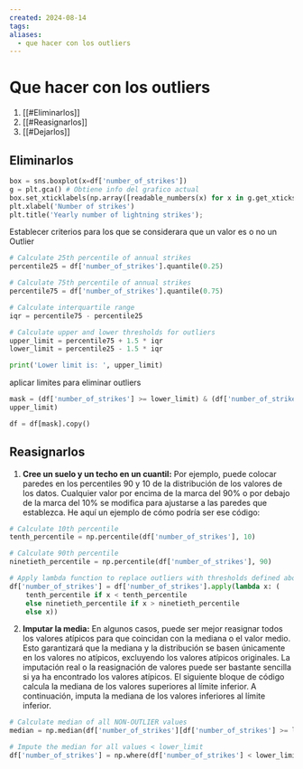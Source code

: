 ```yaml
---
created: 2024-08-14
tags: 
aliases:
  - que hacer con los outliers
---
```

# Que hacer con los outliers
1. [[#Eliminarlos]]
2. [[#Reasignarlos]]
3. [[#Dejarlos]]

## Eliminarlos
```python
box = sns.boxplot(x=df['number_of_strikes']) 
g = plt.gca() # Obtiene info del grafico actual
box.set_xticklabels(np.array([readable_numbers(x) for x in g.get_xticks()])) #Se obtienen las etiquetas del eje X, luego se aplica una funcion para formatear y luego se aplica a la figura
plt.xlabel('Number of strikes')
plt.title('Yearly number of lightning strikes');
```

Establecer criterios para los que se considerara que un valor es o no un Outlier

```python
# Calculate 25th percentile of annual strikes
percentile25 = df['number_of_strikes'].quantile(0.25)

# Calculate 75th percentile of annual strikes
percentile75 = df['number_of_strikes'].quantile(0.75)

# Calculate interquartile range
iqr = percentile75 - percentile25

# Calculate upper and lower thresholds for outliers
upper_limit = percentile75 + 1.5 * iqr
lower_limit = percentile25 - 1.5 * iqr

print('Lower limit is: ', upper_limit)
```

aplicar limites para eliminar outliers

```python
mask = (df['number_of_strikes'] >= lower_limit) & (df['number_of_strikes'] <=
upper_limit)

df = df[mask].copy()
```
## Reasignarlos

1. **Cree un suelo y un techo en un cuantil:** Por ejemplo, puede colocar paredes en los percentiles 90 y 10 de la distribución de los valores de los datos. Cualquier valor por encima de la marca del 90% o por debajo de la marca del 10% se modifica para ajustarse a las paredes que establezca. He aquí un ejemplo de cómo podría ser ese código:
```python
# Calculate 10th percentile
tenth_percentile = np.percentile(df['number_of_strikes'], 10)

# Calculate 90th percentile
ninetieth_percentile = np.percentile(df['number_of_strikes'], 90)

# Apply lambda function to replace outliers with thresholds defined above
df['number_of_strikes'] = df['number_of_strikes'].apply(lambda x: (
    tenth_percentile if x < tenth_percentile 
    else ninetieth_percentile if x > ninetieth_percentile 
    else x))
```

2. **Imputar la media:** En algunos casos, puede ser mejor reasignar todos los valores atípicos para que coincidan con la mediana o el valor medio. Esto garantizará que la mediana y la distribución se basen únicamente en los valores no atípicos, excluyendo los valores atípicos originales. La imputación real o la reasignación de valores puede ser bastante sencilla si ya ha encontrado los valores atípicos. El siguiente bloque de código calcula la mediana de los valores superiores al límite inferior. A continuación, imputa la mediana de los valores inferiores al límite inferior.

```python
# Calculate median of all NON-OUTLIER values
median = np.median(df['number_of_strikes'][df['number_of_strikes'] >= lower_limit])

# Impute the median for all values < lower_limit
df['number_of_strikes'] = np.where(df['number_of_strikes'] < lower_limit, median, df['number_of_strikes'] )
```